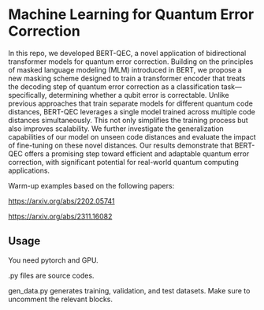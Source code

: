 # Machine Learning for Quantum Error Correction

In this repo, we developed BERT-QEC, a novel application of bidirectional transformer models for quantum error correction. Building on the principles of masked language modeling (MLM) introduced in BERT, we propose a new masking scheme designed to train a transformer encoder that treats the decoding step of quantum error correction as a classification task—specifically, determining whether a qubit error is correctable. Unlike previous approaches that train separate models for different quantum code distances, BERT-QEC leverages a single model trained across multiple code distances simultaneously. This not only simplifies the training process but also improves scalability. We further investigate the generalization capabilities of our model on unseen code distances and evaluate the impact of fine-tuning on these novel distances. Our results demonstrate that BERT-QEC offers a promising step toward efficient and adaptable quantum error correction, with significant potential for real-world quantum computing applications.

Warm-up examples based on the following papers:

https://arxiv.org/abs/2202.05741

https://arxiv.org/abs/2311.16082

Usage
------------------

You need pytorch and GPU.

.py files are source codes.

gen_data.py generates training, validation, and test datasets. Make sure to uncomment the relevant blocks.
